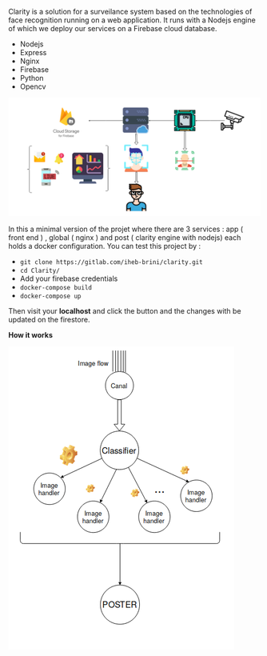 Clarity is a solution for a surveilance system based on the technologies of face recognition running on a web application.
It runs with a Nodejs engine of which we deploy our services on a Firebase cloud database.
*  Nodejs
*  Express
*  Nginx
*  Firebase
*  Python
*  Opencv

![Alt Workflow](docs/images/workflow.png?raw=true "Workflow")

In this a minimal version of the projet where there are 3 services : app ( front end ) , global ( nginx ) and post ( clarity engine with nodejs)
each holds a docker configuration.
You can test this project by :

*  `git clone https://gitlab.com/iheb-brini/clarity.git`
* `cd Clarity/` 
* Add your firebase credentials
* `docker-compose build`
* `docker-compose up`

Then visit your **localhost** and click the button and the changes with be updated on the firestore.



**How it works**

![Alt Workflow](docs/images/arch3.png?raw=true "Workflow")